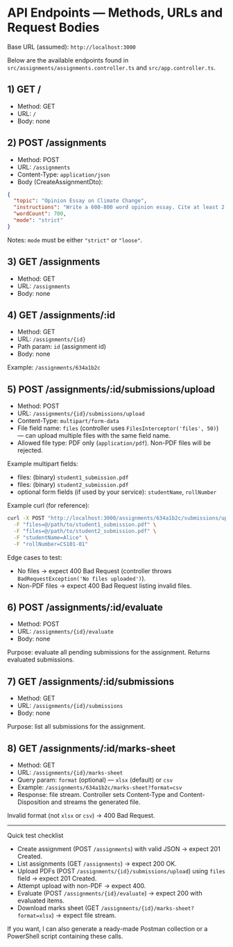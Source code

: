 # API Endpoints — Methods, URLs and Request Bodies

Base URL (assumed): `http://localhost:3000`

Below are the available endpoints found in `src/assignments/assignments.controller.ts` and `src/app.controller.ts`.

## 1) GET /
- Method: GET
- URL: `/`
- Body: none

## 2) POST /assignments
- Method: POST
- URL: `/assignments`
- Content-Type: `application/json`
- Body (CreateAssignmentDto):

```json
{
  "topic": "Opinion Essay on Climate Change",
  "instructions": "Write a 600-800 word opinion essay. Cite at least 2 sources.",
  "wordCount": 700,
  "mode": "strict"
}
```

Notes: `mode` must be either `"strict"` or `"loose"`.

## 3) GET /assignments
- Method: GET
- URL: `/assignments`
- Body: none

## 4) GET /assignments/:id
- Method: GET
- URL: `/assignments/{id}`
- Path param: `id` (assignment id)
- Body: none

Example: `/assignments/634a1b2c`

## 5) POST /assignments/:id/submissions/upload
- Method: POST
- URL: `/assignments/{id}/submissions/upload`
- Content-Type: `multipart/form-data`
- File field name: `files` (controller uses `FilesInterceptor('files', 50)`) — can upload multiple files with the same field name.
- Allowed file type: PDF only (`application/pdf`). Non-PDF files will be rejected.

Example multipart fields:
- files: (binary) `student1_submission.pdf`
- files: (binary) `student2_submission.pdf`
- optional form fields (if used by your service): `studentName`, `rollNumber`

Example curl (for reference):

```bash
curl -X POST "http://localhost:3000/assignments/634a1b2c/submissions/upload" \
  -F "files=@/path/to/student1_submission.pdf" \
  -F "files=@/path/to/student2_submission.pdf" \
  -F "studentName=Alice" \
  -F "rollNumber=CS101-01"
```

Edge cases to test:
- No files -> expect 400 Bad Request (controller throws `BadRequestException('No files uploaded')`).
- Non-PDF files -> expect 400 Bad Request listing invalid files.

## 6) POST /assignments/:id/evaluate
- Method: POST
- URL: `/assignments/{id}/evaluate`
- Body: none

Purpose: evaluate all pending submissions for the assignment. Returns evaluated submissions.

## 7) GET /assignments/:id/submissions
- Method: GET
- URL: `/assignments/{id}/submissions`
- Body: none

Purpose: list all submissions for the assignment.

## 8) GET /assignments/:id/marks-sheet
- Method: GET
- URL: `/assignments/{id}/marks-sheet`
- Query param: `format` (optional) — `xlsx` (default) or `csv`
- Example: `/assignments/634a1b2c/marks-sheet?format=csv`
- Response: file stream. Controller sets Content-Type and Content-Disposition and streams the generated file.

Invalid format (not `xlsx` or `csv`) -> 400 Bad Request.

---

Quick test checklist
- Create assignment (POST `/assignments`) with valid JSON → expect 201 Created.
- List assignments (GET `/assignments`) → expect 200 OK.
- Upload PDFs (POST `/assignments/{id}/submissions/upload`) using `files` field → expect 201 Created.
- Attempt upload with non-PDF → expect 400.
- Evaluate (POST `/assignments/{id}/evaluate`) → expect 200 with evaluated items.
- Download marks sheet (GET `/assignments/{id}/marks-sheet?format=xlsx`) → expect file stream.

If you want, I can also generate a ready-made Postman collection or a PowerShell script containing these calls.
